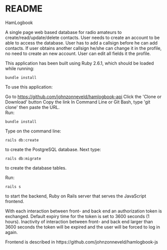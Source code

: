 # README

HamLogbook

<p>A single page web based database for radio amateurs to create/read/update/delete contacts. User needs to create an account to be able to access the database. User has to add a callsign before he can add contacts. If user obtains another callsign he/she can change it in the profile, no need to create an new account. User can edit all fields it the profile.</p>

<p>This application has been built using Ruby 2.6.1, which should be loaded while running:</p> 
<pre><code>bundle install</code></pre>

<p>To use this application:

Go to https://github.com/johnzonneveld/hamlogbook-api
Click the 'Clone or Download' button
Copy the link
In Command Line or Git Bash, type 'git clone' then paste the URL.<br>
Run:</p> 
<pre><code>bundle install</code></pre>
<p>Type on the command line:</p> 
<pre><code>rails db:create</code></pre> 
<p>to create the PostgreSQL database. Next type: </p>
<pre><code>rails db:migrate</code></pre> 
<p>to create the database tables.</p>

<p>Run:</p> 
<pre><code>rails s</code></pre> 
<p>to start the backend, Ruby on Rails server that serves the JavaScript frontend.</p>

<p>With each interaction between front- and back end an authorization token is exchanged. Default expiry time for the token is set to 3600 seconds (1 hours). Inactivity of interaction between front- and back end larger than 3600 seconds the token will be expired and the user will be forced to log in again.</p>

<p>Frontend is described in https://github.com/johnzonneveld/hamlogbook-js</p>

